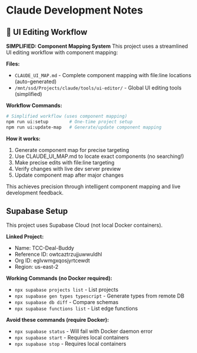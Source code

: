 # Claude Development Notes

## 🎨 UI Editing Workflow

**SIMPLIFIED: Component Mapping System**
This project uses a streamlined UI editing workflow with component mapping:

**Files:**
- `CLAUDE_UI_MAP.md` - Complete component mapping with file:line locations (auto-generated)
- `/mnt/ssd/Projects/claude/tools/ui-editor/` - Global UI editing tools (simplified)

**Workflow Commands:**
```bash
# Simplified workflow (uses component mapping)
npm run ui:setup        # One-time project setup
npm run ui:update-map   # Generate/update component mapping
```

**How it works:**
1. Generate component map for precise targeting
2. Use CLAUDE_UI_MAP.md to locate exact components (no searching!)
3. Make precise edits with file:line targeting
4. Verify changes with live dev server preview
5. Update component map after major changes

This achieves precision through intelligent component mapping and live development feedback.

## Supabase Setup

This project uses Supabase Cloud (not local Docker containers).

**Linked Project:**
- Name: TCC-Deal-Buddy
- Reference ID: owtcaztrzujjuwwuldhl
- Org ID: eglvwmgxqosjyrtcewdt
- Region: us-east-2

**Working Commands (no Docker required):**
- `npx supabase projects list` - List projects
- `npx supabase gen types typescript` - Generate types from remote DB
- `npx supabase db diff` - Compare schemas
- `npx supabase functions list` - List edge functions

**Avoid these commands (require Docker):**
- `npx supabase status` - Will fail with Docker daemon error
- `npx supabase start` - Requires local containers
- `npx supabase stop` - Requires local containers